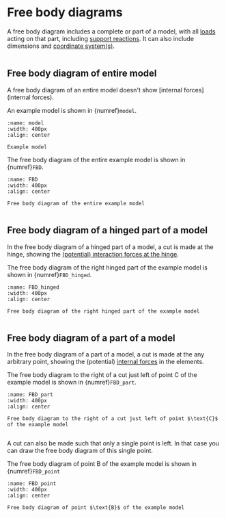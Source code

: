 ```{index} Free body diagram
```
# Free body diagrams

A free body diagram includes a complete or part of a model, with all [loads](loads) acting on that part, including [support reactions](supports). It can also include dimensions and [coordinate system(s)](coordinate).

```{index} Free body diagram ; of an entire model
```
## Free body diagram of entire model
A free body diagram of an entire model doesn't show [internal forces](internal forces).

An example model is shown in {numref}`model`.

```{figure} ./FBD_data/model.png
:name: model
:width: 400px
:align: center

Example model
```

The free body diagram of the entire example model is shown in {numref}`FBD`.

```{figure} ./FBD_data/FBD_full_structure.png
:name: FBD
:width: 400px
:align: center

Free body diagram of the entire example model
```

```{index} Free body diagram ; of a hinged part of a model
```
## Free body diagram of a hinged part of a model
In the free body diagram of a hinged part of a model, a cut is made at the hinge, showing the [(potential) interaction forces at the hinge](hinges). 

The free body diagram of the right hinged part of the example model is shown in {numref}`FBD_hinged`.

```{figure} ./FBD_data/FBD_hinged_part_of_structure_NV.png
:name: FBD_hinged
:width: 400px
:align: center

Free body diagram of the right hinged part of the example model
```

```{index} Free body diagram ; of a part of a model
```
## Free body diagram of a part of a model
In the free body diagram of a part of a model, a cut is made at the any arbitrary point, showing the (potential) [internal forces](internal_forces) in the elements.

The free body diagram to the right of a cut just left of point $\text{C}$ of the example model is shown in {numref}`FBD_part`.

```{figure} ./FBD_data/FBD_part_of_structure.png
:name: FBD_part
:width: 400px
:align: center

Free body diagram to the right of a cut just left of point $\text{C}$ of the example model
```

```{index} Free body diagram ; of a point in the model
```
A cut can also be made such that only a single point is left. In that case you can draw the free body diagram of this single point.

The free body diagram of point $\text{B}$ of the example model is shown in {numref}`FBD_point`

```{figure} ./FBD_data/FBD_point_in_structure.png
:name: FBD_point
:width: 400px
:align: center

Free body diagram of point $\text{B}$ of the example model
```